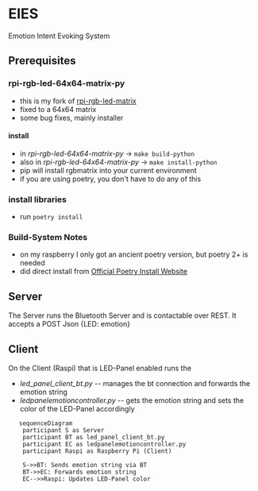 # EIES
Emotion Intent Evoking System

## Prerequisites

### rpi-rgb-led-64x64-matrix-py

- this is my fork of [rpi-rgb-led-matrix](https://github.com/hzeller/rpi-rgb-led-matrix)
- fixed to a 64x64 matrix
- some bug fixes, mainly installer

#### install

- in *rpi-rgb-led-64x64-matrix-py* -> ``` make build-python ```
- also in *rpi-rgb-led-64x64-matrix-py* -> ``` make install-python ```
- pip will install rgbmatrix into your current environment
- if you are using poetry, you don't have to do any of this

### install libraries

- run ``` poetry install ```

### Build-System Notes

- on my raspberry I only got an ancient poetry version, but poetry 2+ is needed
- did direct install from [Official Poetry Install Website](https://python-poetry.org/docs/#installing-with-the-official-installer)

## Server

The Server runs the Bluetooth Server and is contactable over REST.
It accepts a POST Json {LED: emotion}

## Client

On the Client (Raspi) that is LED-Panel enabled runs the 
- *led_panel_client_bt.py* -- manages the bt connection and forwards the emotion string
- *ledpanelemotioncontroller.py* -- gets the emotion string and sets the color of the LED-Panel accordingly

```mermaid
   sequenceDiagram
    participant S as Server
    participant BT as led_panel_client_bt.py
    participant EC as ledpanelemotioncontroller.py
    participant Raspi as Raspberry Pi (Client)

    S->>BT: Sends emotion string via BT
    BT->>EC: Forwards emotion string
    EC-->>Raspi: Updates LED-Panel color
 
```
